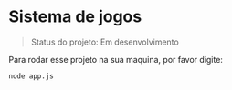 <h1> Sistema de jogos</h1>

> Status do projeto: Em desenvolvimento

Para rodar esse projeto na sua maquina, por favor digite:

```
node app.js
```
